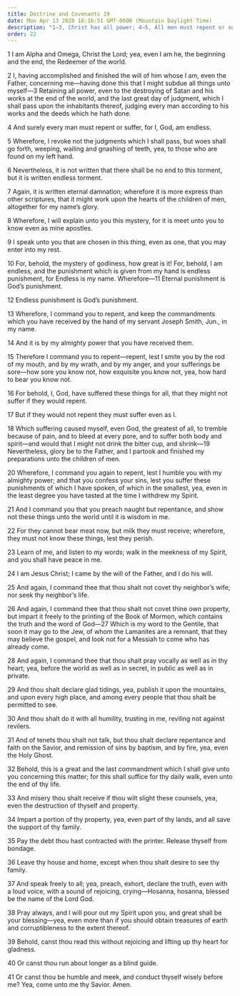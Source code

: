 ```yaml
---
title: Doctrine and Covenants 19
date: Mon Apr 13 2020 16:16:51 GMT-0600 (Mountain Daylight Time)
description: "1–3, Christ has all power; 4–5, All men must repent or suffer; 6–12, Eternal punishment is God’s punishment; 13–20, Christ suffered for all, that they might not suffer if they would repent; 21–28, Preach the gospel of repentance; 29–41, Declare glad tidings."
order: 22
---
```


1 I am Alpha and Omega, Christ the Lord; yea, even I am he, the beginning and the end, the Redeemer of the world.

2 I, having accomplished and finished the will of him whose I am, even the Father, concerning me—having done this that I might subdue all things unto myself—3 Retaining all power, even to the destroying of Satan and his works at the end of the world, and the last great day of judgment, which I shall pass upon the inhabitants thereof, judging every man according to his works and the deeds which he hath done.

4 And surely every man must repent or suffer, for I, God, am endless.

5 Wherefore, I revoke not the judgments which I shall pass, but woes shall go forth, weeping, wailing and gnashing of teeth, yea, to those who are found on my left hand.

6 Nevertheless, it is not written that there shall be no end to this torment, but it is written endless torment.

7 Again, it is written eternal damnation; wherefore it is more express than other scriptures, that it might work upon the hearts of the children of men, altogether for my name’s glory.

8 Wherefore, I will explain unto you this mystery, for it is meet unto you to know even as mine apostles.

9 I speak unto you that are chosen in this thing, even as one, that you may enter into my rest.

10 For, behold, the mystery of godliness, how great is it! For, behold, I am endless, and the punishment which is given from my hand is endless punishment, for Endless is my name. Wherefore—11 Eternal punishment is God’s punishment.

12 Endless punishment is God’s punishment.

13 Wherefore, I command you to repent, and keep the commandments which you have received by the hand of my servant Joseph Smith, Jun., in my name.

14 And it is by my almighty power that you have received them.

15 Therefore I command you to repent—repent, lest I smite you by the rod of my mouth, and by my wrath, and by my anger, and your sufferings be sore—how sore you know not, how exquisite you know not, yea, how hard to bear you know not.

16 For behold, I, God, have suffered these things for all, that they might not suffer if they would repent.

17 But if they would not repent they must suffer even as I.

18 Which suffering caused myself, even God, the greatest of all, to tremble because of pain, and to bleed at every pore, and to suffer both body and spirit—and would that I might not drink the bitter cup, and shrink—19 Nevertheless, glory be to the Father, and I partook and finished my preparations unto the children of men.

20 Wherefore, I command you again to repent, lest I humble you with my almighty power; and that you confess your sins, lest you suffer these punishments of which I have spoken, of which in the smallest, yea, even in the least degree you have tasted at the time I withdrew my Spirit.

21 And I command you that you preach naught but repentance, and show not these things unto the world until it is wisdom in me.

22 For they cannot bear meat now, but milk they must receive; wherefore, they must not know these things, lest they perish.

23 Learn of me, and listen to my words; walk in the meekness of my Spirit, and you shall have peace in me.

24 I am Jesus Christ; I came by the will of the Father, and I do his will.

25 And again, I command thee that thou shalt not covet thy neighbor’s wife; nor seek thy neighbor’s life.

26 And again, I command thee that thou shalt not covet thine own property, but impart it freely to the printing of the Book of Mormon, which contains the truth and the word of God—27 Which is my word to the Gentile, that soon it may go to the Jew, of whom the Lamanites are a remnant, that they may believe the gospel, and look not for a Messiah to come who has already come.

28 And again, I command thee that thou shalt pray vocally as well as in thy heart; yea, before the world as well as in secret, in public as well as in private.

29 And thou shalt declare glad tidings, yea, publish it upon the mountains, and upon every high place, and among every people that thou shalt be permitted to see.

30 And thou shalt do it with all humility, trusting in me, reviling not against revilers.

31 And of tenets thou shalt not talk, but thou shalt declare repentance and faith on the Savior, and remission of sins by baptism, and by fire, yea, even the Holy Ghost.

32 Behold, this is a great and the last commandment which I shall give unto you concerning this matter; for this shall suffice for thy daily walk, even unto the end of thy life.

33 And misery thou shalt receive if thou wilt slight these counsels, yea, even the destruction of thyself and property.

34 Impart a portion of thy property, yea, even part of thy lands, and all save the support of thy family.

35 Pay the debt thou hast contracted with the printer. Release thyself from bondage.

36 Leave thy house and home, except when thou shalt desire to see thy family.

37 And speak freely to all; yea, preach, exhort, declare the truth, even with a loud voice, with a sound of rejoicing, crying—Hosanna, hosanna, blessed be the name of the Lord God.

38 Pray always, and I will pour out my Spirit upon you, and great shall be your blessing—yea, even more than if you should obtain treasures of earth and corruptibleness to the extent thereof.

39 Behold, canst thou read this without rejoicing and lifting up thy heart for gladness.

40 Or canst thou run about longer as a blind guide.

41 Or canst thou be humble and meek, and conduct thyself wisely before me? Yea, come unto me thy Savior. Amen.
